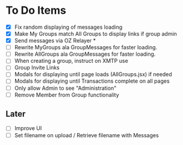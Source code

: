 # To Do Items

- [x] Fix random displaying of messages loading
- [x] Make My Groups match All Groups to display links if group admin
- [x] Send messages via OZ Relayer *
- [ ] Rewrite MyGroups ala GroupMessages for faster loading.
- [ ] Rewrite AllGroups ala GroupMessages for faster loading.
- [ ] When creating a group, instruct on XMTP use
- [ ] Group Invite Links
- [ ] Modals for displaying until page loads (AllGroups.jsx) if needed
- [ ] Modals for displaying until Transactions complete on all pages
- [ ] Only allow Admin to see "Administration"
- [ ] Remove Member from Group functionality

## Later

- [ ] Improve UI
- [ ] Set filename on upload / Retrieve filename with Messages